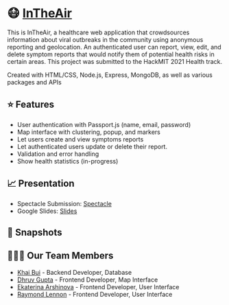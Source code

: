 # 😷 [InTheAir](https://intheair.herokuapp.com/)
This is InTheAir, a healthcare web application that crowdsources information about viral outbreaks in the community using anonymous reporting and geolocation. An authenticated user can report, view, edit, and delete symptom reports that would notify them of potential health risks in certain areas. This project was submitted to the HackMIT 2021 Health track.

Created with HTML/CSS, Node.js, Express, MongoDB, as well as various packages and APIs

## ⭐ Features
 - User authentication with Passport.js (name, email, password)
 - Map interface with clustering, popup, and markers
 - Let users create and view symptoms reports
 - Let authenticated users update or delete their report.
 - Validation and error handling
 - Show health statistics (in-progress)

## 📈 Presentation
 - Spectacle Submission: [Spectacle](https://spectacle.hackmit.org/project/38)
 - Google Slides: [Slides](https://docs.google.com/presentation/d/1BPaPMDiPYAcreVcjiDlzlbSJESA_4f47PAvBEfAmjuE/edit?usp=sharing)
 
## 📸 Snapshots
  

## 🧑‍🤝‍🧑 Our Team Members
 - [Khai Bui](https://github.com/GuyBritish) - Backend Developer, Database
 - [Dhruv Gupta](https://github.com/dhruv0811) - Frontend Developer, Map Interface
 - [Ekaterina Arshinova](https://github.com/crystalktr) - Frontend Developer, User Interface
 - [Raymond Lennon](https://github.com/raylennon) - Frontend Developer, User Interface
